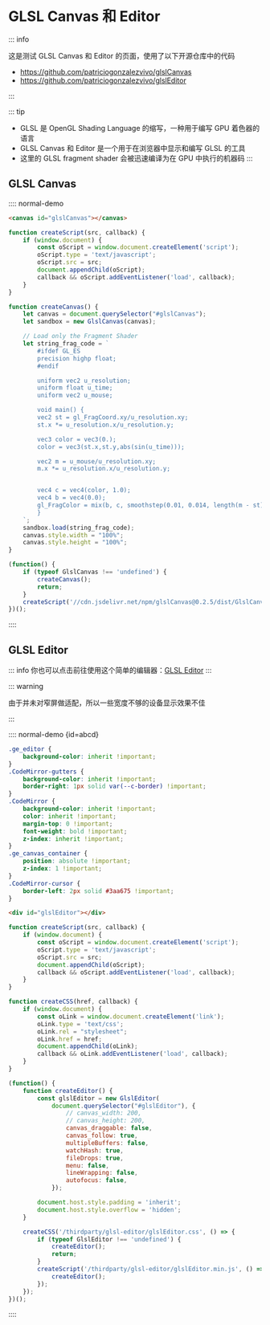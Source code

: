 

# GLSL Canvas 和 Editor

::: info

这是测试 GLSL Canvas 和 Editor 的页面，使用了以下开源仓库中的代码

- https://github.com/patriciogonzalezvivo/glslCanvas
- https://github.com/patriciogonzalezvivo/glslEditor

:::

::: tip
- GLSL 是 OpenGL Shading Language 的缩写，一种用于编写 GPU 着色器的语言
- GLSL Canvas 和 Editor 是一个用于在浏览器中显示和编写 GLSL 的工具
- 这里的 GLSL fragment shader 会被迅速编译为在 GPU 中执行的机器码
:::

## GLSL Canvas

:::: normal-demo

```html
<canvas id="glslCanvas"></canvas>
```

```js
function createScript(src, callback) {
    if (window.document) {
        const oScript = window.document.createElement('script');
        oScript.type = 'text/javascript';
        oScript.src = src;
        document.appendChild(oScript);
        callback && oScript.addEventListener('load', callback);
    }
}

function createCanvas() {
    let canvas = document.querySelector("#glslCanvas");
    let sandbox = new GlslCanvas(canvas);

    // Load only the Fragment Shader
    let string_frag_code = `
        #ifdef GL_ES
        precision highp float;
        #endif

        uniform vec2 u_resolution;
        uniform float u_time;
        uniform vec2 u_mouse;

        void main() {
        vec2 st = gl_FragCoord.xy/u_resolution.xy;
        st.x *= u_resolution.x/u_resolution.y;

        vec3 color = vec3(0.);
        color = vec3(st.x,st.y,abs(sin(u_time)));

        vec2 m = u_mouse/u_resolution.xy;
        m.x *= u_resolution.x/u_resolution.y;


        vec4 c = vec4(color, 1.0);
        vec4 b = vec4(0.0);
        gl_FragColor = mix(b, c, smoothstep(0.01, 0.014, length(m - st) - 0.2));
        }
    `;
    sandbox.load(string_frag_code);
    canvas.style.width = "100%";
    canvas.style.height = "100%";
}

(function() {
    if (typeof GlslCanvas !== 'undefined') {
        createCanvas();
        return;
    }
    createScript('//cdn.jsdelivr.net/npm/glslCanvas@0.2.5/dist/GlslCanvas.min.js', createCanvas);
})();
```

::::


## GLSL Editor

::: info
你也可以点击前往使用这个简单的编辑器：[GLSL Editor](/tool/glsl-editor)
:::

::: warning

由于并未对窄屏做适配，所以一些宽度不够的设备显示效果不佳

:::

:::: normal-demo {id=abcd}

```css
.ge_editor {
    background-color: inherit !important;
}
.CodeMirror-gutters {
    background-color: inherit !important;
    border-right: 1px solid var(--c-border) !important;
}
.CodeMirror {
    background-color: inherit !important;
    color: inherit !important;
    margin-top: 0 !important;
    font-weight: bold !important;
    z-index: inherit !important;
}
.ge_canvas_container {
    position: absolute !important;
    z-index: 1 !important;
}
.CodeMirror-cursor {
    border-left: 2px solid #3aa675 !important;
}
```

```html
<div id="glslEditor"></div>
```

```js
function createScript(src, callback) {
    if (window.document) {
        const oScript = window.document.createElement('script');
        oScript.type = 'text/javascript';
        oScript.src = src;
        document.appendChild(oScript);
        callback && oScript.addEventListener('load', callback);
    }
}

function createCSS(href, callback) {
    if (window.document) {
        const oLink = window.document.createElement('link');
        oLink.type = 'text/css';
        oLink.rel = "stylesheet";
        oLink.href = href;
        document.appendChild(oLink);
        callback && oLink.addEventListener('load', callback);
    }
}

(function() {
    function createEditor() {
        const glslEditor = new GlslEditor(
            document.querySelector("#glslEditor"), {
                // canvas_width: 200,
                // canvas_height: 200,
                canvas_draggable: false,
                canvas_follow: true,
                multipleBuffers: false,
                watchHash: true,
                fileDrops: true,
                menu: false,
                lineWrapping: false,
                autofocus: false,
            });

        document.host.style.padding = 'inherit';
        document.host.style.overflow = 'hidden';
    }

    createCSS('/thirdparty/glsl-editor/glslEditor.css', () => {
        if (typeof GlslEditor !== 'undefined') {
            createEditor();
            return;
        }
        createScript('/thirdparty/glsl-editor/glslEditor.min.js', () => {
            createEditor();
        });
    });
})();
```

::::

<script setup lang="ts">
import { onBeforeUnmount, onMounted } from "vue";

let elementList: HTMLElement[] = [];

onMounted(() => {
    createStyle(`
        .ge_picker_modal {
            display: none !important;
        }
    `);
});

onBeforeUnmount(() => {
    elementList.forEach((element) => {
        element.remove();
    });
});

function createStyle(css) {
    if (document) {
        const o = document.createElement('style');
        o.innerHTML = css;
        document.body.appendChild(o);
        elementList.push(o);
    }
}

</script>